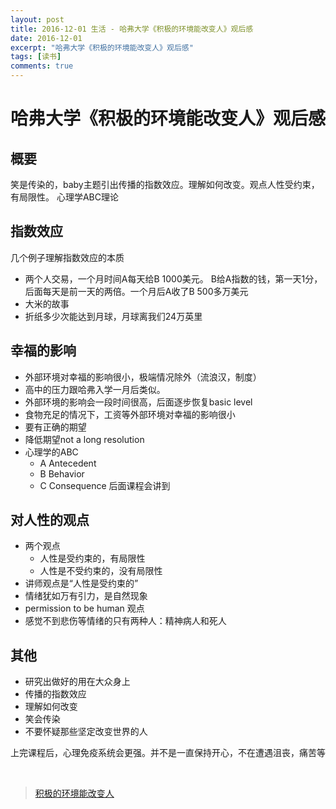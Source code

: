 ```yaml
---
layout: post
title: 2016-12-01 生活 - 哈弗大学《积极的环境能改变人》观后感
date: 2016-12-01
excerpt: "哈弗大学《积极的环境能改变人》观后感"
tags: [读书]
comments: true
---
```


# 哈弗大学《积极的环境能改变人》观后感

## 概要

笑是传染的，baby主题引出传播的指数效应。理解如何改变。观点人性受约束，有局限性。 心理学ABC理论

## 指数效应

几个例子理解指数效应的本质

- 两个人交易，一个月时间A每天给B 1000美元。 B给A指数的钱，第一天1分，后面每天是前一天的两倍。一个月后A收了B 500多万美元
- 大米的故事
- 折纸多少次能达到月球，月球离我们24万英里


## 幸福的影响

- 外部环境对幸福的影响很小，极端情况除外（流浪汉，制度）
- 高中的压力跟哈弗入学一月后类似。
- 外部环境的影响会一段时间很高，后面逐步恢复basic level
- 食物充足的情况下，工资等外部环境对幸福的影响很小
- 要有正确的期望
- 降低期望not a long resolution
- 心理学的ABC
    - A Antecedent
    - B Behavior
    - C Consequence 后面课程会讲到

## 对人性的观点

- 两个观点
    - 人性是受约束的，有局限性
    - 人性是不受约束的，没有局限性
- 讲师观点是“人性是受约束的”
- 情绪犹如万有引力，是自然现象
- permission to be human 观点
- 感觉不到悲伤等情绪的只有两种人：精神病人和死人

## 其他

- 研究出做好的用在大众身上
- 传播的指数效应
- 理解如何改变
- 笑会传染
- 不要怀疑那些坚定改变世界的人

上完课程后，心理免疫系统会更强。并不是一直保持开心，不在遭遇沮丧，痛苦等




<br>

> [积极的环境能改变人](http://open.163.com/movie/2006/1/3/T/M6HV755O6_M6HV8QB3T.html)

